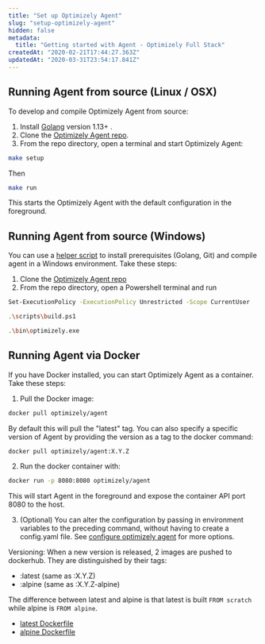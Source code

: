 ```yaml
---
title: "Set up Optimizely Agent"
slug: "setup-optimizely-agent"
hidden: false
metadata: 
  title: "Getting started with Agent - Optimizely Full Stack"
createdAt: "2020-02-21T17:44:27.363Z"
updatedAt: "2020-03-31T23:54:17.841Z"
---
```

## Running Agent from source (Linux / OSX)

To develop and compile Optimizely Agent from source:

1. Install  [Golang](https://golang.org/dl/)  version 1.13+ .
2. Clone the [Optimizely Agent repo](https://github.com/optimizely/agent). 
3. From the repo directory, open a terminal and start Optimizely Agent:

```bash
make setup
```
Then
```bash
make run
```

This starts the Optimizely Agent with the default configuration in the foreground.

## Running Agent from source (Windows)

You can use a [helper script](https://github.com/optimizely/agent/blob/master/scripts/build.ps1) to install prerequisites (Golang, Git) and compile agent in a Windows environment. Take these steps:

1.  Clone the [Optimizely Agent repo](https://github.com/optimizely/agent)
2. From the repo directory, open a Powershell terminal and run 

```bash
Set-ExecutionPolicy -ExecutionPolicy Unrestricted -Scope CurrentUser

.\scripts\build.ps1

.\bin\optimizely.exe
```

## Running Agent via Docker

If you have Docker installed, you can start Optimizely Agent as a container. Take these steps:

1. Pull the Docker image:

```bash
docker pull optimizely/agent
```
By default this will pull the "latest" tag. You can also specify a specific version of Agent by providing the version as a tag to the docker command:

```bash
docker pull optimizely/agent:X.Y.Z
```

2. Run the docker container with:

```bash
docker run -p 8080:8080 optimizely/agent
```
This will start Agent in the foreground and expose the container API port 8080 to the host.

3. (Optional) You can alter the configuration by passing in environment variables to the preceding command, without having to create a config.yaml file. See [configure optimizely agent](doc:configure-optimizely-agent) for more options.

Versioning:
When a new version is released, 2 images are pushed to dockerhub. They are distinguished by their tags:
- :latest (same as :X.Y.Z)
- :alpine (same as :X.Y.Z-alpine)

The difference between latest and alpine is that latest is built `FROM scratch` while alpine is `FROM alpine`.
- [latest Dockerfile](https://github.com/optimizely/agent/blob/master/scripts/dockerfiles/Dockerfile.static)
- [alpine Dockerfile](https://github.com/optimizely/agent/blob/master/scripts/dockerfiles/Dockerfile.alpine)
